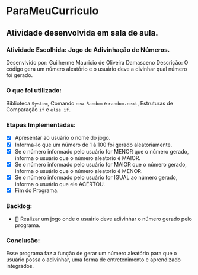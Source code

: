 # ParaMeuCurriculo
Atividade desenvolvida em sala de aula.
---
### Atividade Escolhida: Jogo de Adivinhação de Números.
Desenvlvido por: Guilherme Mauricio de Oliveira Damasceno
Descrição: O código gera um número aleatório e o usuário deve a divinhar qual número foi gerado.

### O que foi utilizado:
Biblioteca ``System``, Comando ``new Random`` e ``random.next``, Estruturas de Comparação ``if`` e ``else if``.

### Etapas Implementadas:
- [x] Apresentar ao usuário o nome do jogo.
- [x] Informa-lo que um número de 1 à 100 foi gerado aleatoriamente.
- [x] Se o número informado pelo usuário for MENOR que o número gerado, informa o usuário que o número aleatorio é MAIOR.
- [x] Se o número informado pelo usuário for MAIOR que o número gerado, informa o usuário que o número aleatorio é MENOR.
- [x] Se o número informado pelo usuário for IGUAL ao número gerado, informa o usuário que ele ACERTOU.
- [x] Fim do Programa.

### Backlog:
- [] Realizar um jogo onde o usuário deve adivinhar o número gerado pelo programa.

### Conclusão:
Esse programa faz a função de gerar um número aleatório para que o usuário possa o adivinhar, uma forma de entretenimento e aprendizado integrados.
